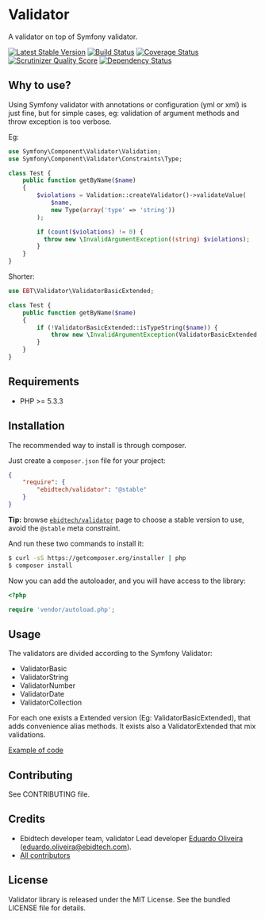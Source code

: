 # Validator #

A validator on top of Symfony validator.

[![Latest Stable Version](https://poser.pugx.org/ebidtech/validator/v/stable.png)](https://packagist.org/packages/ebidtech/validator)
 [![Build Status](https://travis-ci.org/ebidtech/validator.png?branch=master)](https://travis-ci.org/ebidtech/validator) [![Coverage Status](https://coveralls.io/repos/ebidtech/validator/badge.png?branch=master)](https://coveralls.io/r/ebidtech/validator?branch=master) [![Scrutinizer Quality Score](https://scrutinizer-ci.com/g/ebidtech/validator/badges/quality-score.png?s=38db28f9fc3b7b4286c479c772f4fcd8b4855282)](https://scrutinizer-ci.com/g/ebidtech/validator/) [![Dependency Status](https://www.versioneye.com/user/projects/52da5c4cec137510bf000380/badge.png)](https://www.versioneye.com/user/projects/52da5c4cec137510bf000380)

## Why to use? ##

Using Symfony validator with annotations or configuration (yml or xml) is just fine, but for simple cases, eg: validation of
argument methods and throw exception is too verbose.

Eg:
```php
use Symfony\Component\Validator\Validation;
use Symfony\Component\Validator\Constraints\Type;

class Test {
    public function getByName($name)
    {
        $violations = Validation::createValidator()->validateValue(
            $name,
            new Type(array('type' => 'string'))
        );

        if (count($violations) != 0) {
          throw new \InvalidArgumentException((string) $violations);
        }
    }
}
```

Shorter:

```php
use EBT\Validator\ValidatorBasicExtended;

class Test {
    public function getByName($name)
    {
        if (!ValidatorBasicExtended::isTypeString($name)) {
            throw new \InvalidArgumentException(ValidatorBasicExtended::getViolationsAsShortString());
        }
    }
}
```

## Requirements ##

* PHP >= 5.3.3

## Installation ##

The recommended way to install is through composer.

Just create a `composer.json` file for your project:

```json
{
    "require": {
        "ebidtech/validator": "@stable"
    }
}
```

**Tip:** browse [`ebidtech/validator`](https://packagist.org/packages/ebidtech/validator) page to choose a stable version to use, avoid the `@stable` meta constraint.

And run these two commands to install it:

```bash
$ curl -sS https://getcomposer.org/installer | php
$ composer install
```

Now you can add the autoloader, and you will have access to the library:

```php
<?php

require 'vendor/autoload.php';
```

## Usage ##

The validators are divided according to the Symfony Validator:

* ValidatorBasic
* ValidatorString
* ValidatorNumber
* ValidatorDate
* ValidatorCollection

For each one exists a Extended version (Eg: ValidatorBasicExtended), that adds convenience alias methods. It exists also
a ValidatorExtended that mix validations.

[Example of code](README.md#why-to-use)

## Contributing ##

See CONTRIBUTING file.

## Credits ##

* Ebidtech developer team, validator Lead developer [Eduardo Oliveira](https://github.com/entering) (eduardo.oliveira@ebidtech.com).
* [All contributors](https://github.com/ebidtech/validator/contributors)

## License ##

Validator library is released under the MIT License. See the bundled LICENSE file for details.

